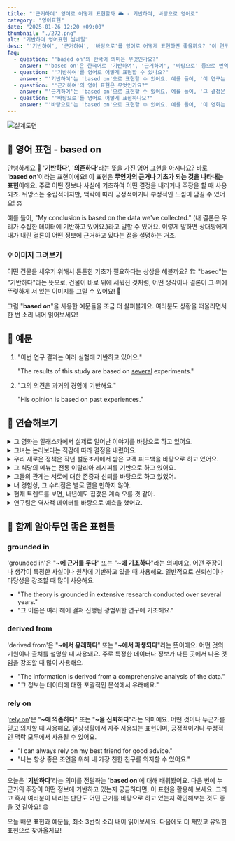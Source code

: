 ```yaml
---
title: "'근거하여' 영어로 어떻게 표현할까 🌥️ - 기반하여, 바탕으로 영어로"
category: "영어표현"
date: "2025-01-26 12:20 +09:00"
thumbnail: "./272.png"
alt: "기반하여 영어표현 썸네일"
desc: "'기반하여', '근거하여', '바탕으로'를 영어로 어떻게 표현하면 좋을까요? '이 연구는 최신 데이터에 기반하여 진행되었어요.', '그 결정은 과거의 경험에 근거하여 내려졌어요.' 등을 영어로 표현하는 법을 배워봅시다. 다양한 예문을 통해서 연습하고 본인의 표현으로 만들어 보세요."
faq:
  - question: "'based on'의 한국어 의미는 무엇인가요?"
    answer: "'based on'은 한국어로 '기반하여', '근거하여', '바탕으로' 등으로 번역될 수 있어요."
  - question: "'기반하여'를 영어로 어떻게 표현할 수 있나요?"
    answer: "'기반하여'는 'based on'으로 표현할 수 있어요. 예를 들어, '이 연구는 최신 데이터에 기반하여 진행되었어요'는 'This study was conducted based on the latest data'로 말할 수 있어요."
  - question: "'근거하여'의 영어 표현은 무엇인가요?"
    answer: "'근거하여'는 'based on'으로 표현할 수 있어요. 예를 들어, '그 결정은 과거의 경험에 근거하여 내려졌어요'는 'The decision was made based on past experiences'로 말할 수 있어요."
  - question: "'바탕으로'를 영어로 어떻게 표현하나요?"
    answer: "'바탕으로'는 'based on'으로 표현할 수 있어요. 예를 들어, '이 영화는 실제 사건을 바탕으로 만들어졌어요'는 'This movie was made based on a true story'로 표현할 수 있어요."
---
```


![설계도면](./272-1.jpg)

## 🌟 영어 표현 - based on

안녕하세요 👋 '**기반하다**', '**의존하다**'라는 뜻을 가진 영어 표현을 아시나요? 바로 '**based on**'이라는 표현이에요! 이 표현은 **무언가의 근거나 기초가 되는 것을 나타내는 표현**이에요. 주로 어떤 정보나 사실에 기초하여 어떤 결정을 내리거나 주장을 할 때 사용되죠. 뉘앙스는 중립적이지만, 맥락에 따라 긍정적이거나 부정적인 느낌이 담길 수 있어요! ⚖️

예를 들어, "My conclusion is based on the data we've collected." (내 결론은 우리가 수집한 데이터에 기반하고 있어요.)라고 말할 수 있어요. 이렇게 말하면 상대방에게 내가 내린 결론이 어떤 정보에 근거하고 있다는 점을 설명하는 거죠.

### 💡 이미지 그려보기

어떤 건물을 세우기 위해서 튼튼한 기초가 필요하다는 상상을 해볼까요? 🏗️ "based"는 "기반하다"라는 뜻으로, 건물이 바로 위에 세워진 것처럼, 어떤 생각이나 결론이 그 위에 뚜렷하게 서 있는 이미지를 그릴 수 있어요! 🌟

그럼 "**based on**"을 사용한 예문들을 조금 더 살펴볼게요. 여러분도 상황을 떠올리면서 한 번 소리 내어 읽어보세요!

## 📖 예문

1. "이번 연구 결과는 여러 실험에 기반하고 있어요."

   "The results of this study are based on [several](/blog/in-english/280.several/) experiments."

2. "그의 의견은 과거의 경험에 기반해요."

   "His opinion is based on past experiences."

## 💬 연습해보기

<details>
<summary>그 영화는 알래스카에서 실제로 일어난 이야기를 바탕으로 하고 있어요.</summary>
<span>The movie is based on a true story that happened in Alaska.</span>
</details>

<details>
<summary>그녀는 논리보다는 직감에 따라 결정을 내렸어요.</summary>
<span>She made her decision based on <a href="/blog/in-english/235.gut-feeling/">gut feeling</a> rather than logic.</span>
</details>

<details>
<summary>우리 새로운 정책은 작년 설문조사에서 받은 고객 피드백을 바탕으로 하고 있어요.</summary>
<span>Our new policy is based on customer feedback from last year's survey.</span>
</details>

<details>
<summary>그 식당의 메뉴는 전통 이탈리아 레시피를 기반으로 하고 있어요.</summary>
<span>The restaurant's menu is based on traditional Italian recipes.</span>
</details>

<details>
<summary>그들의 관계는 서로에 대한 존중과 신뢰를 바탕으로 하고 있었어.</summary>
<span>Their relationship was based on mutual respect and trust.</span>
</details>

<details>
<summary>내 경험상, 그 수리점은 별로 믿을 만하지 않아.</summary>
<span>Based on my experience, that repair shop isn't very reliable.</span>
</details>

<details>
<summary>현재 트렌드를 보면, 내년에도 집값은 계속 오를 것 같아.</summary>
<span>Based on current trends, home prices will <a href="/blog/in-english/291.keep-ing/">keep rising</a> next year.</span>
</details>

<details>
<summary>연구팀은 역사적 데이터를 바탕으로 예측을 했어요.</summary>
<span>The research team made predictions based on historical data.</span>
</details>

## 🤝 함께 알아두면 좋은 표현들

### grounded in

'grounded in'은 "**~에 근거를 두다**" 또는 "**~에 기초하다**"라는 의미예요. 어떤 주장이나 생각이 특정한 사실이나 원칙에 기반하고 있을 때 사용해요. 일반적으로 신뢰성이나 타당성을 강조할 때 많이 사용해요.

- "The theory is grounded in extensive research conducted over several years."
- "그 이론은 여러 해에 걸쳐 진행된 광범위한 연구에 기초해요."

### derived from

'derived from'은 "**~에서 유래하다**" 또는 "**~에서 파생되다**"라는 뜻이에요. 어떤 것의 기원이나 출처를 설명할 때 사용돼요. 주로 특정한 데이터나 정보가 다른 곳에서 나온 것임을 강조할 때 많이 사용해요.

- "The information is derived from a comprehensive analysis of the data."
- "그 정보는 데이터에 대한 포괄적인 분석에서 유래해요."

### rely on

'[rely on](/blog/in-english/113.rely-on/)'은 "**~에 의존하다**" 또는 "**~을 신뢰하다**"라는 의미예요. 어떤 것이나 누군가를 믿고 의지할 때 사용해요. 일상생활에서 자주 사용되는 표현이며, 긍정적이거나 부정적인 맥락 모두에서 사용될 수 있어요.

- "I can always rely on my best friend for good advice."
- "나는 항상 좋은 조언을 위해 내 가장 친한 친구를 의지할 수 있어요."

---

오늘은 '**기반하다**'라는 의미를 전달하는 '**based on**'에 대해 배워봤어요. 다음 번에 누군가의 주장이 어떤 정보에 기반하고 있는지 궁금하다면, 이 표현을 활용해 보세요. 그리고 혹시 여러분이 내리는 판단도 어떤 근거를 바탕으로 하고 있는지 확인해보는 것도 좋을 것 같아요! 😊

오늘 배운 표현과 예문들, 최소 3번씩 소리 내어 읽어보세요. 다음에도 더 재밌고 유익한 표현으로 찾아올게요!
